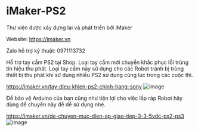 # iMaker-PS2
Thư viện được xây dựng lại và phát triển bởi iMaker

Website: https://imaker.vn

Zalo hỗ trợ kỹ thuật: 0971113732

Hỗ trợ tay cầm PS2 tại Shop. Loại tay cầm mới chuyển khắc phục lỗi trùng tín hiệu thu phát. Loại tay cầm này sử dụng cho các Robot tránh bị trùng thiết bị thu phát khi sử dụng nhiều PS2 sử dụng cùng lúc trong các cuộc thi.

https://imaker.vn/tay-dieu-khien-ps2-chinh-hang-sony
![image](https://github.com/trongthan210/iMaker-PS2/assets/33972997/869b5c9d-d4aa-4bd8-bae1-b8ef0e4fb6df)

Để bảo vệ Arduino của bạn cũng như tiện lợi cho việc lắp ráp Robot hãy dùng để chuyển này để dễ sử dụng nhé.

https://imaker.vn/de-chuyen-muc-dien-ap-giao-tiep-3-3-5vdc-ps2-ps3
![image](https://github.com/trongthan210/iMaker-PS2/assets/33972997/0aeff79e-851e-478b-9f80-86dff830ca22)
